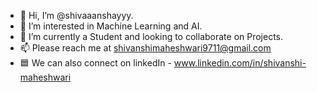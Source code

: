 - 👋 Hi, I’m @shivaaanshayyy.
- 👀 I’m interested in Machine Learning and AI.
- 🌱 I’m currently a Student and looking to collaborate on Projects.
- 📫 Please reach me at shivanshimaheshwari9711@gmail.com
- 🟦 We can also connect on linkedIn - www.linkedin.com/in/shivanshi-maheshwari

<!---
shivaaanshayyy/shivaaanshayyy is a ✨ special ✨ repository because its `README.md` (this file) appears on your GitHub profile.
You can click the Preview link to take a look at your changes.
--->
